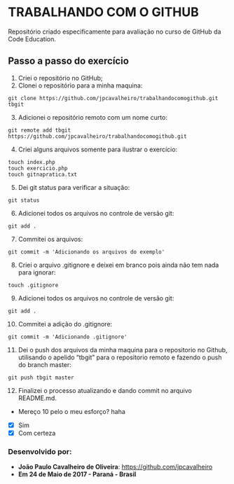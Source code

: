 # TRABALHANDO COM O GITHUB
Repositório criado especificamente para avaliação no curso de GitHub da Code Education. 

## Passo a passo do exercício
1. Criei o repositório no GitHub;
2. Clonei o repositório para a minha maquina: 
```
git clone https://github.com/jpcavalheiro/trabalhandocomogithub.git tbgit
```
3. Adicionei o repositório remoto com um nome curto:
```
git remote add tbgit https://github.com/jpcavalheiro/trabalhandocomogithub.git
```
4. Criei alguns arquivos somente para ilustrar o exercício: 
```
touch index.php
touch exercicio.php
touch gitnapratica.txt
```
5. Dei git status para verificar a situação:
```
git status
```
6. Adicionei todos os arquivos no controle de versão git:
```
git add .
```
7. Commitei os arquivos:
```
git commit -m 'Adicionando os arquivos do exemplo'
```
8. Criei o arquivo .gitignore e deixei em branco pois ainda não tem nada para ignorar: 
```
touch .gitignore
```
9. Adicionei todos os arquivos no controle de versão git:
```
git add .
```
10. Commitei a adição do .gitignore:
```
git commit -m 'Adicionando .gitignore'
```
11. Dei o push dos arquivos da minha maquina para o repositorio no Github, utilisando o apelido “tbgit” para o repositorio remoto e fazendo o push do branch master:
```
git push tbgit master
```
12. Finalizei o processo atualizando e dando commit no arquivo README.md.

- Mereço 10 pelo o meu esforço? haha
- [X] Sim
- [X] Com certeza 

### Desenvolvido por: 
- **João Paulo Cavalheiro de Oliveira**: https://github.com/jpcavalheiro
- **Em 24 de Maio de 2017 - Paraná - Brasil**
